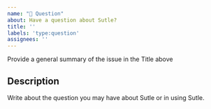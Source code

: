 ```yaml
---
name: "🤔 Question"
about: Have a question about Sutle?
title: ''
labels: 'type:question'
assignees: ''
---
```


<!-- Please search existing issues to avoid creating duplicates. -->

Provide a general summary of the issue in the Title above

## Description

Write about the question you may have about Sutle or in using Sutle.
